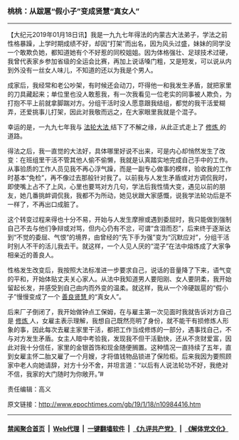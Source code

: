 ### 桃桃：从跋扈“假小子”变成贤慧“真女人”
------------------------

<p>
 【大纪元2019年01月18日讯】我是一九九七年得法的内蒙古大法弟子，学法之前性格暴躁，上学时期成绩不好，却因“打架”而出名，因为风头过盛，妹妹的同学没一个敢欺负她，都知道她有个不好惹的同校姐姐。因为体格强壮、足球技术过硬，我曾代表家乡参加省级的全运会比赛，再加上说话嗓门粗，又是短发，可以说从内到外没有一丝女人味儿，不知道的还以为我是个男人。
</p>
<p>
 成家后，我经常和老公吵架，有时候还会动刀，吓得他一和我发生矛盾，就把家里的刀具藏起来；单位里也没人敢惹我，有一次我看见一位老实的同事被人欺负，为打抱不平上前就拿脚踹对方。分组干活时没人愿意跟我结组，都觉的我干活爱糊弄，还爱挑事儿打架，因此对我敬而远之，在大家眼里我就是个混子。
</p>
<p>
 幸运的是，一九九七年我与
 <a href="http://www.epochtimes.com/gb/tag/%E6%B3%95%E8%BD%AE%E5%A4%A7%E6%B3%95.html">
  法轮大法
 </a>
 结下了不解之缘，从此正式走上了
 <a href="http://www.epochtimes.com/gb/tag/%E4%BF%AE%E7%82%BC.html">
  修炼
 </a>
 的道路。
</p>
<p>
 得法之后，我一直觉的大法好，具体哪里好说不出来，可是内心却悄然发生了改变：在班组里干活不管其他人偷不偷懒，我就是认真踏实地完成自己手中的工作。从事验质的工作人员见我不再心浮气躁，而是一副专心做事的模样，验收我的工作时基本“免检”，再不像过去那般针对我了。以前我与人发生矛盾或对方调侃我时，即使嘴上占不了上风，心里也要骂对方几句，学法后我性情大变，遇见以前的朋友，她几番挑衅调侃我，我都不为所动，她见状跟大家感慨，说我学法轮功后是不一样了，不再出口成脏了。
</p>
<p>
 这个转变过程来得也十分不易，开始与人发生摩擦或遇到委屈时，我只能做到强制自己不去与他们争辩或对骂，但内心仍有不忿，可谓“含泪而忍”，后来终于逐渐达到“不觉的委屈、气恨”的境界，由曾经的“先下手为强”变为“沉默应对”，分组干活时别人不干的活儿我去干。就这样，一个人见人厌的“混子”在法中熔炼成了大家争相亲近的善良人。
</p>
<p>
 性格发生改变后，我按照大法标准进一步要求自己，说话的音量降了下来，语气变的平和，开始体贴丈夫关心家人。从法中我知道男人要阳刚、女人要阴柔，我开始留起长发，并感受到自己由内而外变的温柔。就这样，我从一个冷硬跋扈的“假小子”慢慢变成了一个
 <a href="http://www.epochtimes.com/gb/tag/%E5%96%84%E8%89%AF%E8%B4%A4%E6%85%A7.html">
  善良贤慧
 </a>
 的“真女人”。
</p>
<p>
 后来厂子倒闭了，我开始做钟点工保姆，在与雇主第一次见面时我就告诉对方自己是
 <a href="http://www.epochtimes.com/gb/tag/%E4%BF%AE%E7%82%BC.html">
  修炼
 </a>
 人，女雇主表示理解，我想自己既然亮明了身份，就不能干有损修炼人形象的事，因此每次去雇主家里干活，都把工作当成修炼的一部分，遇事找自己，不与对方发生矛盾。女主人暗中考验我，发现我不但干活勤快，还从不贪财爱富，因此对我十分信任，家里的金银首饰和现金随便搁置。这种情况一直持续了五年，直到女雇主怀二胎又雇了一个月嫂，才将值钱物品锁进了保险柜。后来我因为要照顾家中老人向她请辞，对方十分不舍，并坦言道：“以后有人说法轮功不好，我绝对不信，我家的大门随时为你敞开。”#
</p>
<p>
 责任编辑：高义
</p>

原文链接：http://www.epochtimes.com/gb/19/1/18/n10984416.htm


------------------------
#### [禁闻聚合首页](https://github.com/gfw-breaker/banned-news/blob/master/README.md) &nbsp;|&nbsp; [Web代理](https://github.com/gfw-breaker/open-proxy/blob/master/README.md) &nbsp;|&nbsp; [一键翻墙软件](https://github.com/gfw-breaker/nogfw/blob/master/README.md) &nbsp;|&nbsp; [《九评共产党》](https://github.com/gfw-breaker/9ping.md/blob/master/README.md#九评之一评共产党是什么) &nbsp;|&nbsp; [《解体党文化》](https://github.com/gfw-breaker/jtdwh.md/blob/master/README.md#绪论)
